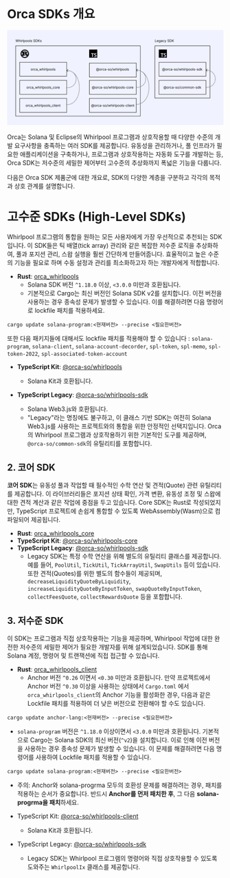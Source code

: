 # Orca SDKs 개요

![overview.png](./images/overview.png)

Orca는 Solana 및 Eclipse의 Whirlpool 프로그램과 상호작용할 때 다양한 수준의 개발 요구사항을 충족하는 여러 SDK를 제공합니다.
유동성을 관리하거나, 풀 인프라가 필요한 애플리케이션을 구축하거나, 프로그램과 상호작용하는 자동화 도구를 개발하는 등, Orca SDK는 저수준의 세밀한 제어부터 고수준의 추상화까지 폭넓은 기능을 다룹니다.

다음은 Orca SDK 제품군에 대한 개요로, SDK의 다양한 계층을 구분하고 각각의 목적과 상호 관계를 설명합니다.

# 고수준 SDKs (High-Level SDKs)

Whirlpool 프로그램의 통합을 원하는 모든 사용자에게 가장 우선적으로 추천되는 SDK입니다.
이 SDK들은 틱 배열(tick array) 관리와 같은 복잡한 저수준 로직을 추상화하여, 풀과 포지션 관리, 스왑 실행을 훨씬 간단하게 만들어줍니다.
효율적이고 높은 수준의 기능을 필요로 하며 수동 설정과 관리를 최소화하고자 하는 개발자에게 적합합니다.

* **Rust**: [orca_whirlpools](https://crates.io/crates/orca_whirlpools)
  * Solana SDK 버전 `^1.18.0` 이상, `<3.0.0` 미만과 호환됩니다.
  * 기본적으로 Cargo는 최신 버전인 Solana SDK v2를 설치합니다. 이전 버전을 사용하는 경우 종속성 문제가 발생할 수 있습니다. 이를 해결하려면 다음 명령어로 lockfile 패치를 적용하세요.
```shell
cargo update solana-program:<현재버전> --precise <필요한버전>
```

또한 다음 패키지들에 대해서도 lockfile 패치를 적용해야 할 수 있습니다 : `solana-program`, `solana-client`, `solana-account-decorder`, `spl-token`, `spl-memo`, `spl-token-2022`, `spl-associated-token-account`

* **TypeScript Kit**: [@orca-so/whirlpools](https://www.npmjs.com/package/@orca-so/whirlpools)
  * Solana Kit과 호환됩니다.

* **TypeScript Legacy**: [@orca-so/whirlpools-sdk](https://www.npmjs.com/package/@orca-so/whirlpools-sdk)
  * Solana Web3.js와 호환됩니다.
  * "Legacy"라는 명칭에도 불구하고, 이 클래스 기반 SDK는 여전히 Solana Web3.js를 사용하는 프로젝트와의 통합을 위한 안정적인 선택지입니다. Orca의 Whirlpool 프로그램과 상호작용하기 위한 기본적인 도구를 제공하며, `@orca-so/common-sdk`의 유틸리티를 포함합니다.

## 2. 코어 SDK

**코어 SDK**는 유동성 풀과 작업할 때 필수적인 수학 연산 및 견적(Quote) 관련 유틸리티를 제공합니다.
이 라이브러리들은 포지션 상태 확인, 가격 변환, 유동성 조정 및 스왑에 대한 견적 계산과 같은 작업에 중점을 두고 있습니다.
Core SDK는 Rust로 작성되었지만, TypeScript 프로젝트에 손쉽게 통합할 수 있도록 WebAssembly(Wasm)으로 컴파일되어 제공됩니다.

* **Rust**: [orca_whirlpools_core](https://crates.io/crates/orca_whirlpools_core)
* **TypeScript Kit**: [@orca-so/whirlpools-core](https://www.npmjs.com/package/@orca-so/whirlpools-core)
* **TypeScript Legacy**: [@orca-so/whirlpools-sdk](https://www.npmjs.com/package/@orca-so/whirlpools-sdk)
  * Legacy SDK는 특정 수학 연산을 위해 별도의 유틸리티 클래스를 제공합니다. 예를 들어, `PoolUtil`, `TickUtil`, `TickArrayUtil`, `SwapUtils` 등이 있습니다. 또한 견적(Quotes)를 위한 별도의 함수들이 제공되며, `decreaseLiquidityQuoteByLiquidity`, `increaseLiquidityQuoteByInputToken`, `swapQuoteByInputToken`, `collectFeesQuote`, `collectRewardsQuote` 등을 포함합니다.

## 3. 저수준 SDK

이 SDK는 프로그램과 직접 상호작용하는 기능을 제공하며, Whirlpool 작업에 대한 완전한 저수준의 세밀한 제어가 필요한 개발자를 위해 설계되었습니다.
SDK를 통해 Solana 계정, 명령어 및 트랜잭션에 직접 접근할 수 있습니다.

* **Rust**: [orca_whirlpools_client](https://crates.io/crates/orca_whirlpools_client)
  * Anchor 버전 `^0.26` 이면서 `<0.30` 미만과 호환됩니다. 만약 프로젝트에서 Anchor 버전 `^0.30` 이상을 사용하는 상태에서 `Cargo.toml` 에서 `orca_whirlpools_client`의 Anchor 기능을 활성화한 경우, 다음과 같은 Lockfile 패치를 적용하여 더 낮은 버전으로 전환해야 할 수도 있습니다.
```shell
cargo update anchor-lang:<현재버전> --precise <필요한버전>
```

  * `solana-program` 버전은 `^1.18.0` 이상이면서 `<3.0.0` 미만과 호환됩니다. 기본적으로 Cargo는 Solana SDK의 최신 버전(`^v2`)을 설치합니다. 이로 인해 이전 버전을 사용하는 경우 종속성 문제가 발생할 수 있습니다. 이 문제를 해결하려면 다음 명령어를 사용하여 Lockfile 패치를 적용할 수 있습니다.
```shell
cargo update solana-program:<현재버전> --precise <필요한버전>
```

  * 주의: Anchor와 solana-progrma 모두의 호환성 문제를 해결하려는 경우, 패치를 적용하는 순서가 중요합니다. 반드시 **Anchor를 먼저 패치한 후**, 그 다음 **solana-progrma을 패치**하세요.

  * TypeScript Kit: [@orca-so/whirlpools-client](https://www.npmjs.com/package/@orca-so/whirlpools-client)
    * Solana Kit과 호환됩니다.

  * TypeScript Legacy: [@orca-so/whirlpools-sdk](https://www.npmjs.com/package/@orca-so/whirlpools-sdk)
    * Legacy SDK는 Whirlpool 프로그램의 명령어와 직접 상호작용할 수 있도록 도와주는 `WhirlpoolIx` 클래스를 제공합니다.